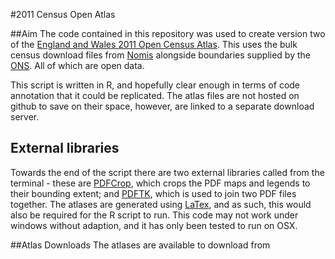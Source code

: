 #2011 Census Open Atlas


##Aim
The code contained in this repository was used to create version two of the [England and Wales 2011 Open Census Atlas](). This uses the bulk census download files from [Nomis](http://www.nomisweb.co.uk/census/2011) alongside boundaries supplied by the [ONS](http://www.ons.gov.uk/ons/guide-method/geography/products/census/spatial/2011/index.html). All of which are open data. 

This script is written in R, and hopefully clear enough in terms of code annotation that it could be replicated. The atlas files are not hosted on github to save on their space, however, are linked to a separate download server.

## External libraries
Towards the end of the script there are two external libraries called from the terminal - these are [PDFCrop](http://users.skynet.be/tools/PDFTools.tgz), which crops the PDF maps and legends to their bounding extent; and [PDFTK](http://www.pdflabs.com/tools/pdftk-the-pdf-toolkit/), which is used to join two PDF files together. The atlases are generated using [LaTex](http://www.latex-project.org/), and as such, this would also be required for the R script to run. This code may not work under windows without adaption, and it has only been tested to run on OSX.

##Atlas Downloads
The atlases are available to download from